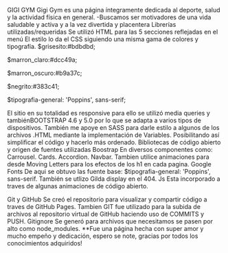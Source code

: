 GIGI GYM
Gigi Gym es una página íntegramente dedicada al deporte, salud y la actividad física en general. -Buscamos ser motivadores de una vida saludable y activa y a la vez divertida y placentera
Librerías utilizadas/requeridas
Se utilizó HTML para las 5 secciones reflejadas en el menú
El estilo lo da el CSS siguiendo una misma gama de colores y tipografía.
$grisesito:#bdbdbd;

$marron_claro:#dcc49a;

$marron_oscuro:#b9a37c;

$negrito:#383c41;

$tipografia-general: 'Poppins', sans-serif;

El sitio en su totalidad es responsive para ello se utilizó media queries y tambiénBOOTSTRAP 4.6 y 5.0 por lo que se adapta a varios tipos de dispositivos.
También me apoye en SASS para darle estilo a algunos de los archivos .HTML mediante la implementación de Variables. Posibilitando así simplificar el código y hacerlo más ordenado.
Bibliotecas de código abierto y origen de fuentes utilizadas
Boostrap
En diversos componentes como:
Carrousel.
Cards.
Accordion.
Navbar.
Tambien utilice animaciones para desde Moving Letters para los efectos de los h1 en cada pagina.
Google Fonts
De aqui se obtuvo las fuente base: $tipografia-general: 'Poppins', sans-serif. También se utlizo Gilda display en el 404.
Js
Esta incorporado a traves de algunas animaciones de código abierto.

Git y GitHub
Se creó el repositorio para visualizar y compartir código a traves de GitHub Pages. Tambien GIT fue utilizado para la subida de archivos al repositorio virtual de GitHub haciendo uso de COMMITS y PUSH.
Gitignore
Se generó para archivos que necesitamos se pasen por alto como node_modules.
**Fue una página hecha con super amor y mucho empeño y dedicación, espero se note, gracias por todos los conocimientos adquiridos!
